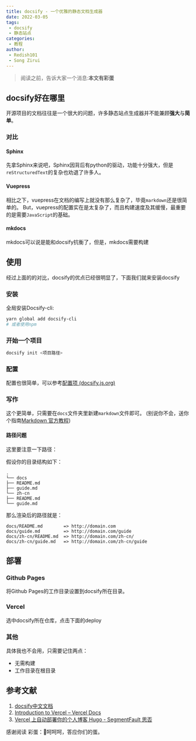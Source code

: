 ```yaml
---
title: docsify - 一个优雅的静态文档生成器
date: 2022-03-05
tags: 
 - docsify
 - 静态站点
categories: 
 - 教程
author: 
 - Redish101
 - Song Zirui
---
```


> 阅读之前，告诉大家一个消息:**本文有彩蛋**

## docsify好在哪里

开源项目的文档往往是一个很大的问题，许多静态站点生成器并不能兼顾**强大**与**简单**。

<!-- more -->

### 对比

#### Sphinx

先拿Sphinx来说吧，Sphinx因背后有python的驱动，功能十分强大，但是`reStructuredText`的复杂也劝退了许多人。

#### Vuepress

相比之下，vuepress在文档的编写上就没有那么复杂了，毕竟`markdown`还是很简单的。
But，vuepress的配置实在是太复杂了，而且构建速度及其缓慢，最重要的是需要`JavaScript`的基础。

#### mkdocs

mkdocs可以说是能和docsify抗衡了，但是，mkdocs需要构建

## 使用

经过上面的的对比，docsify的优点已经很明显了，下面我们就来安装docsify

### 安装

全局安装Docsify-cli:

```bash
yarn global add docsify-cli
# 或者使用npm
```

### 开始一个项目

```bash
docsify init <项目路径>
```

### 配置

配置也很简单，可以参考[配置项 (docsify.js.org)](https://docsify.js.org/#/zh-cn/configuration)

### 写作

这个更简单，只需要在`docs`文件夹里新建`markdown`文件即可。
(别说你不会，送你个指南[Markdown 官方教程](https://markdown.com.cn/))

#### 路径问题

这里要注意一下路径：

假设你的目录结构如下：

```text
.
└── docs
├── README.md
├── guide.md
└── zh-cn
├── README.md
└── guide.md
```

那么渲染后的路径就是：

```text
docs/README.md        => http://domain.com
docs/guide.md         => http://domain.com/guide
docs/zh-cn/README.md  => http://domain.com/zh-cn/
docs/zh-cn/guide.md   => http://domain.com/zh-cn/guide
```

## 部署

### Github Pages

将Github Pages的工作目录设置到docsify所在目录。

### Vercel

选中docsify所在仓库，点击下面的deploy

### 其他

具体我也不会用，只需要记住两点：

- 无需构建
- 工作目录在根目录

## 参考文献

1. [docsify中文文档](https://docsify.js.org/#/zh-cn/)
2. [Introduction to Vercel – Vercel Docs](https://vercel.com/docs)
3. [Vercel 上自动部署你的个人博客 Hugo - SegmentFault 思否](https://segmentfault.com/a/1190000040063325?utm_source=tag-newest)

感谢阅读
彩蛋：🥚呵呵呵，答应你们的蛋。


